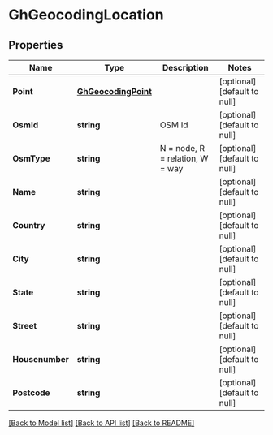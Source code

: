 # GhGeocodingLocation

## Properties
Name | Type | Description | Notes
------------ | ------------- | ------------- | -------------
**Point** | [**GhGeocodingPoint**](GHGeocodingPoint.md) |  | [optional] [default to null]
**OsmId** | **string** | OSM Id | [optional] [default to null]
**OsmType** | **string** | N &#x3D; node, R &#x3D; relation, W &#x3D; way | [optional] [default to null]
**Name** | **string** |  | [optional] [default to null]
**Country** | **string** |  | [optional] [default to null]
**City** | **string** |  | [optional] [default to null]
**State** | **string** |  | [optional] [default to null]
**Street** | **string** |  | [optional] [default to null]
**Housenumber** | **string** |  | [optional] [default to null]
**Postcode** | **string** |  | [optional] [default to null]

[[Back to Model list]](../README.md#documentation-for-models) [[Back to API list]](../README.md#documentation-for-api-endpoints) [[Back to README]](../README.md)



